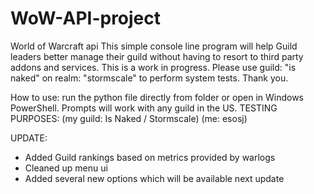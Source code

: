 # WoW-API-project
World of Warcraft api
This simple console line program will help Guild leaders better manage their guild without having to resort to third party addons and services. This is a work in progress. Please use guild: "is naked" on realm: "stormscale" to perform system tests. Thank you.

How to use: run the python file directly from folder or open in Windows PowerShell. Prompts will work with any guild in the US.
  TESTING PURPOSES: (my guild: Is Naked / Stormscale) (me: esosj)

UPDATE:
  - Added Guild rankings based on metrics provided by warlogs
  - Cleaned up menu ui
  - Added several new options which will be available next update
